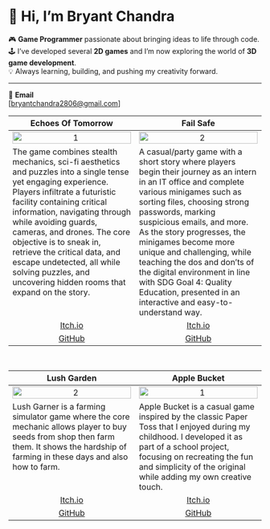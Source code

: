 # 👋 Hi, I’m **Bryant Chandra**

🎮 **Game Programmer** passionate about bringing ideas to life through code.  
🕹️ I’ve developed several **2D games** and I’m now exploring the world of **3D game development**.  
💡 Always learning, building, and pushing my creativity forward.  

---

📩 **Email**  
[bryantchandra2806@gmail.com]

<table width="100%">
  <thead>
    <tr>
      <th width="50%" align="center"><a>Echoes Of Tomorrow</a></th>
      <th width="50%" align="center"><a>Fail Safe</a></th>
    </tr>
  </thead>
  <tbody>
    <tr>
      <td align="center">
        <img src="https://github.com/Koala-Terbang/Koala-Terbang/blob/main/Gif/EOTgif.gif" alt="1" style="width:100%;height:auto;">
      </td>
      <td align="center">
        <img src="https://github.com/Koala-Terbang/Koala-Terbang/blob/main/Gif/FSgif.gif" alt="2" style="width:100%;height:auto;">
      </td>
    </tr>
    <tr>
      <td valign="text-top">The game combines stealth mechanics, sci-fi aesthetics and puzzles into a single tense yet engaging experience. Players infiltrate a futuristic facility containing critical information, navigating through while avoiding guards, cameras, and drones. The core objective is to sneak in, retrieve the critical data, and escape undetected, all while solving puzzles, and uncovering hidden rooms that expand on the story.
      </td>
      <td valign="text-top">A casual/party game with a short story where players begin their journey as an intern in an IT office and complete various minigames such as sorting files, choosing strong passwords, marking suspicious emails, and more. As the story progresses, the minigames become more unique and challenging, while teaching the dos and don’ts of the digital environment in line with SDG Goal 4: Quality Education, presented in an interactive and easy-to-understand way.
      </td>
    </tr>
    <tr>
      <td align="center"><a href="https://rexclavis.itch.io/echoes-of-tomorrow">Itch.io</a></td>
      <td align="center"><a href="https://koalaterbang.itch.io/fail-safe">Itch.io</a></td>
    </tr>
    <tr>
      <td align="center"><a href="https://github.com/Koala-Terbang/Echoes_Of_Tomorrow">GitHub</a></td>
      <td align="center"><a href="https://github.com/Koala-Terbang/Gemastik2025">GitHub</a></td>
    </tr>
  </tbody>
</table>


<br>


<table width="100%">
  <thead>
    <tr>
      <th width="50%" align="center"><a>Lush Garden</a></th>
      <th width="50%" align="center"><a>Apple Bucket</a></th>
    </tr>
  </thead>
  <tbody>
    <tr>
      <td align="center">
        <img src="https://github.com/NGnolep/Lush-Garner/blob/main/Assets/Assets/Lushgarner.gif" alt="2" style="width:100%;height:auto;">
      </td>
      <td align="center">
        <img src="https://github.com/Koala-Terbang/Koala-Terbang/blob/main/Gif/ABgif.gif" alt="1" style="width:100%;height:auto;">
      </td>
    </tr>
    <tr>
      <td valign="text-top">Lush Garner is a farming simulator game where the core mechanic allows player to buy seeds from shop then farm them. It shows the hardship of farming in these days and also how to farm.
      </td>
      <td valign="text-top">Apple Bucket is a casual game inspired by the classic Paper Toss that I enjoyed during my childhood. I developed it as part of a school project, focusing on recreating the fun and simplicity of the original while adding my own creative touch.
      </td>
    </tr>
    <tr>
      <td align="center"><a href="">Itch.io</a></td>
      <td align="center"><a href="https://koalaterbang.itch.io/Apple-Bucket">Itch.io</a></td>
    </tr>
    <tr>
      <td align="center"><a href="https://github.com/NGnolep/Lush-Garner">GitHub</a></td>
      <td align="center"><a href="https://github.com/Koala-Terbang/AppleBucket">GitHub</a></td>
    </tr>
  </tbody>
</table>
